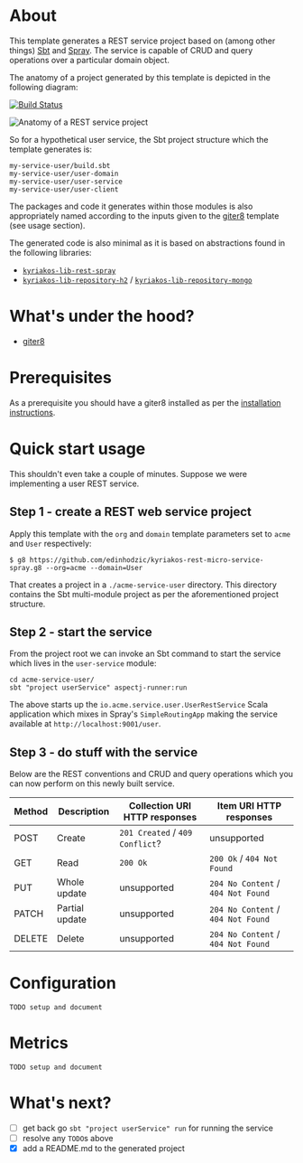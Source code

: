 # About

This template generates a REST service project based on (among other things) [Sbt](http://www.scala-sbt.org/) and [Spray](http://spray.io/). The service is capable of CRUD and query operations over a particular domain object.

The anatomy of a project generated by this template is depicted in the following diagram:

[![Build Status](https://travis-ci.org/edinhodzic/kyriakos-rest-micro-service-spray.svg?branch=master)](https://travis-ci.org/edinhodzic/kyriakos-rest-micro-service-spray)

![Anatomy of a REST service project](https://cloud.githubusercontent.com/assets/4981314/12087852/3ae9fc4e-b2ce-11e5-8f13-df359424a6ae.jpg)

So for a hypothetical user service, the Sbt project structure which the template generates is:

    my-service-user/build.sbt
    my-service-user/user-domain
    my-service-user/user-service
    my-service-user/user-client

The packages and code it generates within those modules is also appropriately named according to the inputs given to the [giter8](https://github.com/n8han/giter8) template (see usage section).

The generated code is also minimal as it is based on abstractions found in the following libraries:

- [`kyriakos-lib-rest-spray`](https://github.com/edinhodzic/kyriakos-lib-rest-spray)
- [`kyriakos-lib-repository-h2`](https://github.com/edinhodzic/kyriakos-lib-repository-h2) / [`kyriakos-lib-repository-mongo`](https://github.com/edinhodzic/kyriakos-lib-repository-mongo)

# What's under the hood?

- [giter8](https://github.com/n8han/giter8) 

# Prerequisites

As a prerequisite you should have a giter8 installed as per the [installation instructions](https://github.com/n8han/giter8#installation).

# Quick start usage

This shouldn't even take a couple of minutes. Suppose we were implementing a user REST service.

## Step 1 - create a REST web service project

Apply this template with the `org` and `domain` template parameters set to `acme` and `User` respectively:

    $ g8 https://github.com/edinhodzic/kyriakos-rest-micro-service-spray.g8 --org=acme --domain=User

That creates a project in a `./acme-service-user` directory. This directory contains the Sbt multi-module project as per the aforementioned project structure.

## Step 2 - start the service

From the project root we can invoke an Sbt command to start the service which lives in the `user-service` module:

    cd acme-service-user/
    sbt "project userService" aspectj-runner:run

The above starts up the `io.acme.service.user.UserRestService` Scala application which mixes in Spray's `SimpleRoutingApp` making the service available at `http://localhost:9001/user`.

## Step 3 - do stuff with the service

Below are the REST conventions and CRUD and query operations which you can now perform on this newly built service.

| Method | Description    | Collection URI HTTP responses      | Item URI HTTP responses            |
|--------|----------------|------------------------------------|------------------------------------|
| POST   | Create         | `201 Created` / `409 Conflict`?    | unsupported                        |
| GET    | Read           | `200 Ok`                           | `200 Ok` / `404 Not Found`         |
| PUT    | Whole update   | unsupported                        | `204 No Content` / `404 Not Found` |
| PATCH  | Partial update | unsupported                        | `204 No Content` / `404 Not Found` |
| DELETE | Delete         | unsupported                        | `204 No Content` / `404 Not Found` |


# Configuration

    TODO setup and document

# Metrics

    TODO setup and document

# What's next?

- [ ] get back go `sbt "project userService" run` for running the service
- [ ] resolve any `TODO`s above
- [x] add a README.md to the generated project
